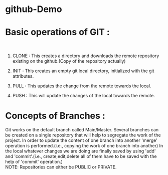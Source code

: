 # github-Demo

<h1>Basic operations of GIT :</h1>
<br>

1) CLONE : This creates a directory and downloads the remote repository existing on the github.(Copy of the repository actually)

2) INIT : This creates an empty git local directory, initialized with the git attributes.

3) PULL : This updates the change from the remote towards the local.

4) PUSH : This will update the changes of the local towards the remote.



<h1>Concepts of Branches :</h1>
Git works on the default branch called Main/Master. Several branches can be created on a single repository that will help to segregate the work of the project.
In order to update the content of one branch into another 'merge' operation  is performed.(i.e., copying the work of one branch into another)
In the local whatever changes we are doing are finally saved by using 'add' and 'commit'.(i.e., create,edit,delete all of them have to be saved with the help of 'commit' operation.)
<br>
NOTE: Repositories can either be PUBLIC or PRIVATE.